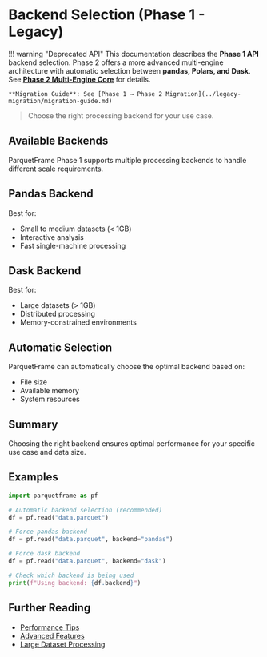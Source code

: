 # Backend Selection (Phase 1 - Legacy)

!!! warning "Deprecated API"
    This documentation describes the **Phase 1 API** backend selection. Phase 2 offers a more advanced multi-engine architecture with automatic selection between **pandas, Polars, and Dask**. See **[Phase 2 Multi-Engine Core](../phase2/README.md)** for details.

    **Migration Guide**: See [Phase 1 → Phase 2 Migration](../legacy-migration/migration-guide.md)

> Choose the right processing backend for your use case.

## Available Backends

ParquetFrame Phase 1 supports multiple processing backends to handle different scale requirements.

## Pandas Backend

Best for:
- Small to medium datasets (< 1GB)
- Interactive analysis
- Fast single-machine processing

## Dask Backend

Best for:
- Large datasets (> 1GB)
- Distributed processing
- Memory-constrained environments

## Automatic Selection

ParquetFrame can automatically choose the optimal backend based on:
- File size
- Available memory
- System resources

## Summary

Choosing the right backend ensures optimal performance for your specific use case and data size.

## Examples

```python
import parquetframe as pf

# Automatic backend selection (recommended)
df = pf.read("data.parquet")

# Force pandas backend
df = pf.read("data.parquet", backend="pandas")

# Force dask backend
df = pf.read("data.parquet", backend="dask")

# Check which backend is being used
print(f"Using backend: {df.backend}")
```

## Further Reading

- [Performance Tips](../analytics-statistics/benchmarks.md)
- [Advanced Features](legacy-migration/phase1-overview.md)
- [Large Dataset Processing](documentation-examples/large-datasets.md)
